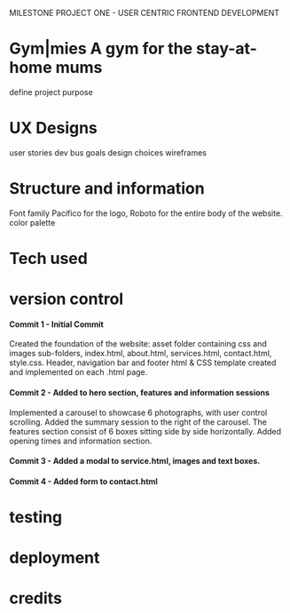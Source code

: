 MILESTONE PROJECT ONE - USER CENTRIC FRONTEND DEVELOPMENT 
# Gym|mies A gym for the stay-at-home mums
define project purpose

# UX Designs
user stories
dev bus goals
design choices
wireframes

# Structure and information
Font family Pacifico for the logo, Roboto for the entire body of the website.
color palette

# Tech used
# version control
#### Commit 1 - Initial Commit
Created the foundation of the website: asset folder containing css and images sub-folders, index.html, about.html, services.html, contact.html, style.css.
Header, navigation bar and footer html & CSS template created and implemented on each .html page.  

#### Commit 2 - Added to hero section, features and information sessions
Implemented a carousel to showcase 6 photographs, with user control scrolling. Added the summary session to the right of the carousel. The features section consist of 6 boxes sitting side by side horizontally.
Added opening times and information section.

#### Commit 3 - Added a modal to service.html, images and text boxes.

#### Commit 4 - Added form to contact.html
# testing
# deployment

# credits
